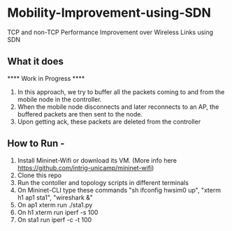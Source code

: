 # Mobility-Improvement-using-SDN
TCP and non-TCP Performance Improvement over Wireless Links using SDN

## What it does

**** Work in Progress ****

1. In this approach, we try to buffer all the packets coming to and from the mobile node in the controller.
2. When the mobile node disconnects and later reconnects to an AP, the buffered packets are then sent to the node.
3. Upon getting ack, these packets are deleted from the controller

## How to Run -

1. Install Mininet-Wifi or download its VM. (More info here https://github.com/intrig-unicamp/mininet-wifi)
2. Clone this repo
3. Run the contoller and topology scripts in different terminals
4. On Mininet-CLI type these commands 
   "sh ifconfig hwsim0 up", "xterm h1 ap1 sta1", "wireshark &"
5. On ap1 xterm run ./sta1.py
6. On h1 xterm run iperf -s 100
7. On sta1 run iperf -c -t 100
